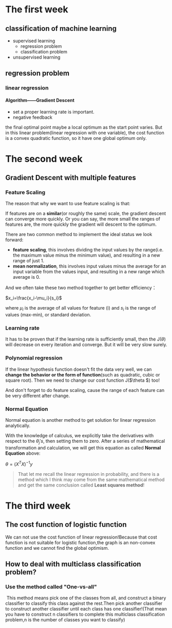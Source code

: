 # The first week

## classification of machine learning

- supervised learning
  - regression problem
  - classification problem
- unsupervised learning



## regression problem

### linear regression

#### Algorithm——Gradient Descent

- set a proper learning rate is important.
- negative feedback

the final optimal point maybe a local optimum as the start point varies. But in this linear problem(linear regression with one variable), the cost function is a convex quadratic function, so it have one global optimum only.



# The second week

## Gradient Descent with multiple features

### Feature Scaling

The reason that why we want to use feature scaling is that:

If features are on a **similar**(or roughly the same) scale, the gradient descent can converge more quickly. Or you can say, the more small the ranges of features are, the more quickly the gradient will descent to the optimum.

There are two common method to implement the ideal status we look forward:

- **feature scaling**, this involves dividing the input values by the range(i.e. the maximum value minus the minimum value), and resulting in a new range of just 1.
- **mean normalization**, this involves input values minus the average for an input variable from the values input, and resulting in a new range which average is 0.

And we often take these two method together to get better efficiency：

$x_i=\frac{x_i-\mu_i}{s_i}$

where  $\mu_i$ is the average of all values for feature (i) and $s_i$ is the range of values (max-min), or standard deviation.



### Learning rate

It has to be proven that if the learning rate is sufficiently small, then the J($\theta$) will decrease on every iteration and converge. But it will be very slow surely.



### Polynomial regression

If the linear hypothesis function doesn't fit the data very well, we can **change the behavior or the form of function**(such as quadratic, cubic or square root). Then we need to change our cost function J($\theta $) too!

And don't forget to do feature scaling, cause the range of each feature can be very different after change.



### Normal Equation

Normal equation is another method to get solution for linear regression analytically.

With the knowledge of calculus, we explicitly take the derivatives with respect to the $\theta_j's$, then setting them to zero. After a series of mathematical transformation and calculation, we will get this equation as called **Normal Equation** above:

$\theta=(X^TX)^{-1}y$



> That let me recall the linear regression in probability, and there is a method which I think may come from the same mathematical method and get the same conclusion called **Least squares method**!





# The third week

## The cost function of logistic function

 We can not use the cost function of linear regression!Because that cost function is not suitable for logistic function,the graph is an non-convex function and we cannot find the global optimism.



## How to deal with multiclass classification problem?

### Use the method called "One-vs-all"

​	This method means pick one of the classes from all, and construct a binary classifier to classify this class against the rest.Then pick another classifier to construct another classifier until each class has one classifier!(That mean you have to construct n classifiers to complete this multiclass classification problem,n is the number of classes you want to classify) 